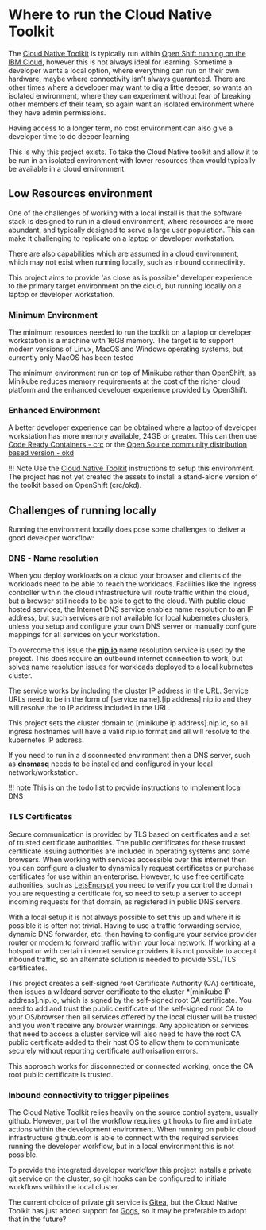 # Where to run the Cloud Native Toolkit

The [Cloud Native Toolkit](https://cloudnativetoolkit.dev) is typically run within [Open Shift running on the IBM Cloud](https://www.ibm.com/cloud/openshift), however this is not always ideal for learning.  Sometime a developer wants a local option, where everything can run on their own hardware, maybe where connectivity isn't always guaranteed.  There are other times where a developer may want to dig a little deeper, so wants an isolated environment, where they can experiment without fear of breaking other members of their team, so again want an isolated environment where they have admin permissions.

Having access to a longer term, no cost environment can also give a developer time to do deeper learning

This is why this project exists.  To take the Cloud Native toolkit and allow it to be run in an isolated environment with lower resources than would typically be available in a cloud environment.

## Low Resources environment

One of the challenges of working with a local install is that the software stack is designed to run in a cloud environment, where resources are more abundant, and typically designed to serve a large user population.  This can make it challenging to replicate on a laptop or developer workstation.

There are also capabilities which are assumed in a cloud environment, which may not exist when running locally, such as inbound connectivity.

This project aims to provide 'as close as is possible' developer experience to the primary target environment on the cloud, but running locally on a laptop or developer workstation.

### Minimum Environment

The minimum resources needed to run the toolkit on a laptop or developer workstation is a machine with 16GB memory.  The target is to support modern versions of Linux, MacOS and Windows operating systems, but currently only MacOS has been tested

The minimum environment run on top of Minikube rather than OpenShift, as Minikube reduces memory requirements at the cost of the richer cloud platform and the enhanced developer experience provided by OpenShift.

### Enhanced Environment

A better developer experience can be obtained where a laptop of developer workstation has more memory available, 24GB or greater.  This can then use [Code Ready Containers - crc](https://developers.redhat.com/products/codeready-containers/overview) or the [Open Source community distribution based version - okd](https://www.okd.io/crc.html)

!!! Note
    Use the [Cloud Native Toolkit](https://cloudnativetoolkit.dev) instructions to setup this environment.  The project has not yet created the assets to install a stand-alone version of the toolkit based on OpenShift (crc/okd).

## Challenges of running locally

Running the environment locally does pose some challenges to deliver a good developer workflow:

### DNS - Name resolution

When you deploy workloads on a cloud your browser and clients of the workloads need to be able to reach the workloads.  Facilities like the Ingress controller within the cloud infrastructure will route traffic within the cloud, but a browser still needs to be able to get to the cloud.  With public cloud hosted services, the Internet DNS service enables name resolution to an IP address, but such services are not available for local kubernetes clusters, unless you setup and configure your own DNS server or manually configure mappings for all services on your workstation.

To overcome this issue the [**nip.io**](https://nip.io) name resolution service is used by the project.  This does require an outbound internet connection to work, but solves name resolution issues for workloads deployed to a local kubrnetes cluster.  

The service works by including the cluster IP address in the URL.  Service URLs need to be in the form of [service name].[ip address].nip.io and they will resolve the to IP address included in the URL.  

This project sets the cluster domain to [minikube ip address].nip.io, so all ingress hostnames will have a valid nip.io format and all will resolve to the kubernetes IP address.

If you need to run in a disconnected environment then a DNS server, such as **dnsmasq** needs to be installed and configured in your local network/workstation.

!!! note
    This is on the todo list to provide instructions to implement local DNS

### TLS Certificates

Secure communication is provided by TLS based on certificates and a set of trusted certificate authorities.  The public certificates for these trusted certificate issuing authorities are included in operating systems and some browsers.  When working with services accessible over this internet then you can configure a cluster to dynamically request certificates or purchase certificates for use within an enterprise.  However, to use free certificate authorities, such as [LetsEncrypt](https://letsencrypt.org) you need to verify you control the domain you are requesting a certificate for, so need to setup a server to accept incoming requests for that domain, as registered in public DNS servers.

With a local setup it is not always possible to set this up and where it is possible it is often not trivial.  Having to use a traffic forwarding service, dynamic DNS forwarder, etc.  then having to configure your service provider router or modem to forward traffic within your local network.  If working at a hotspot or with certain internet service providers it is not possible to accept inbound traffic, so an alternate solution is needed to provide SSL/TLS certificates.

This project creates a self-signed root Certificate Authority (CA) certificate, then issues a wildcard server certificate to the cluster *[minikube IP address].nip.io, which is signed by the self-signed root CA certificate.  You need to add and trust the public certificate of the self-signed root CA to your OS/browser then all services offered by the local cluster will be trusted and you won't receive any browser warnings.  Any application or services that need to access a cluster service will also need to have the root CA public certificate added to their host OS to allow them to communicate securely without reporting certificate authorisation errors.

This approach works for disconnected or connected working, once the CA root public certificate is trusted.

### Inbound connectivity to trigger pipelines

The Cloud Native Toolkit relies heavily on the source control system, usually github.  However, part of the workflow requires git hooks to fire and initiate actions within the development environment.  When running on public cloud infrastructure github.com is able to connect with the required services running the developer workflow, but in a local environment this is not possible.  

To provide the integrated developer workflow this project installs a private git service on the cluster, so git hooks can be configured to initiate workflows within the local cluster.  

The current choice of private git service is [Gitea](https://gitea.io), but the Cloud Native Toolkit has just added support for [Gogs](https://gogs.io), so it may be preferable to adopt that in the future?

